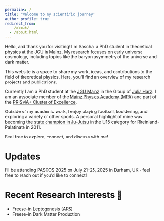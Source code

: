 ```yaml
---
permalink: /
title: "Welcome to my scientific journey"
author_profile: true
redirect_from: 
  - /about/
  - /about.html
---
```


Hello, and thank you for visiting! I'm Sascha, a PhD student in theoretical physics at the JGU in Mainz. My research focuses on early universe cosmology, including topics like the baryon asymmetry of the universe and dark matter.

This website is a space to share my work, ideas, and contributions to the field of theoretical physics. Here, you'll find an overview of my research projects and publications.

Currently I am a PhD student at the [JGU Mainz](https://www.uni-mainz.de/) in the Group of [Julia Harz](https://www.thep.physik.uni-mainz.de/group-of-julia-harz-2/). I am an associate member of the [Mainz Physics Academy (MPA)](https://www.prisma.uni-mainz.de/mainz-physics-academy/) and part of the [PRISMA+ Cluster of Excellence](https://www.prisma.uni-mainz.de/).

Outside of my academic work, I enjoy playing football, bouldering, and exploring a variety of other sports. A personal highlight of mine was becoming the [state champion in Ju-Jutsu](https://www.kolping-kell.de/wp/allgemein/2011-04/rheinland-pfalz-meisterschaften-2011-in-bad-kreuznach) in the U15 category for Rheinland-Palatinate in 2011.

Feel free to explore, connect, and discuss with me!

Updates
======
I’ll be attending PASCOS 2025 on July 21–25, 2025 in Durham, UK - feel free to reach out if you’d like to connect!

Recent Research Interests 🌟
======
* Freeze-in Leptogenesis (ARS)
* Freeze-in Dark Matter Production
